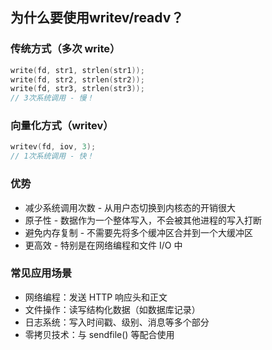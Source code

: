 



## 为什么要使用writev/readv？
### 传统方式（多次 write）
```c
write(fd, str1, strlen(str1));
write(fd, str2, strlen(str2));
write(fd, str3, strlen(str3));
// 3次系统调用 - 慢！
```
### 向量化方式（writev）
```c
writev(fd, iov, 3);
// 1次系统调用 - 快！
```
### 优势
* 减少系统调用次数 - 从用户态切换到内核态的开销很大
* 原子性 - 数据作为一个整体写入，不会被其他进程的写入打断
* 避免内存复制 - 不需要先将多个缓冲区合并到一个大缓冲区
* 更高效 - 特别是在网络编程和文件 I/O 中

### 常见应用场景
* 网络编程：发送 HTTP 响应头和正文
* 文件操作：读写结构化数据（如数据库记录）
* 日志系统：写入时间戳、级别、消息等多个部分
* 零拷贝技术：与 sendfile() 等配合使用









